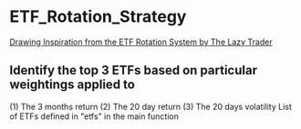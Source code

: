 # ETF_Rotation_Strategy

[Drawing Inspiration from the ETF Rotation System by The Lazy Trader](http://www.the-lazy-trader.com/2015/01/ETF-Rotation-Systems-to-beat-the-Market-SPY-IWM-EEM-EFA-TLT-TLH-DBC-GLD-ICF-RWX.html)
## Identify the top 3 ETFs based on particular weightings applied to
(1) The 3 months return 
(2) The 20 day return
(3) The 20 days volatility 
List of ETFs defined in "etfs" in the main function
